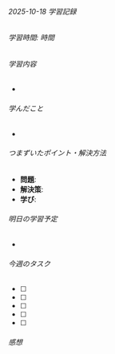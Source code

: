 ###### 2025-10-18 学習記録
###### 学習時間: 時間
###### 学習内容
- 
###### 学んだこと
-
###### つまずいたポイント・解決方法 
- **問題**:
- **解決策**:
- **学び**:
###### 明日の学習予定
-
###### 今週のタスク
- [ ] 
- [ ] 
- [ ] 
- [ ] 
- [ ] 
###### 感想


